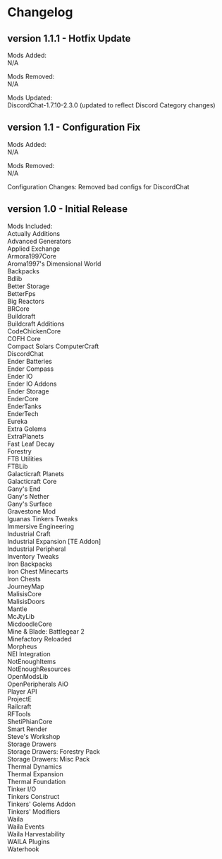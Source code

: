 # Changelog  
## version 1.1.1 - Hotfix Update  
Mods Added:  
    	N/A  

Mods Removed:  
    	N/A  

Mods Updated:  
    	DiscordChat-1.7.10-2.3.0 (updated to reflect Discord Category changes)  

## version 1.1 - Configuration Fix  
Mods Added:  
	N/A

Mods Removed:  
	N/A  

Configuration Changes:
	Removed bad configs for DiscordChat  

## version 1.0 - Initial Release  
Mods Included:  
	Actually Additions  
	Advanced Generators  
	Applied Exchange  
	Armora1997Core  
	Aroma1997's Dimensional World  
	Backpacks  
	Bdlib  
	Better Storage  
	BetterFps  
	Big Reactors  
	BRCore  
	Buildcraft  
	Buildcraft Additions  
	CodeChickenCore  
	COFH Core  
	Compact Solars
	ComputerCraft  
	DiscordChat  
	Ender Batteries  
	Ender Compass  
	Ender IO  
	Ender IO Addons  
	Ender Storage  
	EnderCore  
	EnderTanks  
	EnderTech  
	Eureka  
	Extra Golems  
	ExtraPlanets  
	Fast Leaf Decay  
	Forestry  
	FTB Utilities  
	FTBLib  
	Galacticraft Planets  
	Galacticraft Core  
	Gany's End  
	Gany's Nether  
	Gany's Surface  
	Gravestone Mod  
	Iguanas Tinkers Tweaks  
	Immersive Engineering  
	Industrial Craft  
	Industrial Expansion [TE Addon]  
	Industrial Peripheral  
	Inventory Tweaks  
	Iron Backpacks  
	Iron Chest Minecarts  
	Iron Chests  
	JourneyMap  
	MalisisCore  
	MalisisDoors  
	Mantle  
	McJtyLib  
	MicdoodleCore  
	Mine & Blade: Battlegear 2  
	Minefactory Reloaded  
	Morpheus  
	NEI Integration  
	NotEnoughItems  
	NotEnoughResources  
	OpenModsLib  
	OpenPeripherals AiO  
	Player API  
	ProjectE  
	Railcraft  
	RFTools  
	ShetiPhianCore  
	Smart Render  
	Steve's Workshop  
	Storage Drawers  
	Storage Drawers: Forestry Pack  
	Storage Drawers: Misc Pack  
	Thermal Dynamics  
	Thermal Expansion  
	Thermal Foundation  
	Tinker I/O  
	Tinkers Construct  
	Tinkers' Golems Addon  
	Tinkers' Modifiers  
	Waila  
	Waila Events  
	Waila Harvestability  
	WAILA	Plugins  
	Waterhook  